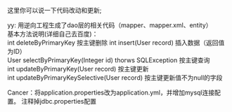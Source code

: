 这里你可以说一下代码改动和更新;

yy: 用逆向工程生成了dao层的相关代码（mapper、mapper.xml、entity）  
基本方法说明(详细自己去百度)：  
int deleteByPrimaryKey 按主键删除 
int insert(User record) 	插入数据（返回值为ID）  
User selectByPrimaryKey(Integer id) thorws SQLException	按主键查询  
int updateByPrimaryKey(User record) 	按主键更新  
int updateByPrimaryKeySelective(User record) 	按主键更新值不为null的字段

Cancer：将application.properties改为application.yml，并增加mysql连接配置。
        注释掉jdbc.properties配置